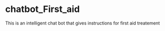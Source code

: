 # chatbot_First_aid
This is an intelligent chat bot that gives instructions for first aid treatement

